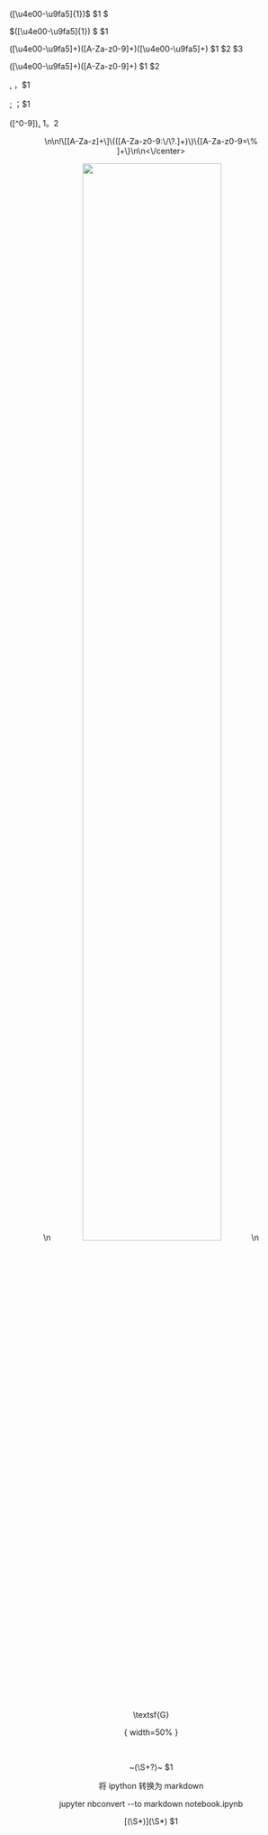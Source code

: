 
([\u4e00-\u9fa5]{1})\$
$1 $


\$([\u4e00-\u9fa5]{1})
$ $1


([\u4e00-\u9fa5]+)([A-Za-z0-9]+)([\u4e00-\u9fa5]+)
$1 $2 $3

([\u4e00-\u9fa5]+)([A-Za-z0-9]+)
$1 $2

[,]([\u4e00-\u9fa5]+)
，$1

[;]([\u4e00-\u9fa5]+)
；$1

([^0-9])[.]([\u4e00-\u9fa5]+)
$1。$2



<center>\n\n!\[[A-Za-z]+\]\(([A-Za-z0-9:\/\?.]+)\)\{[A-Za-z0-9=\% ]+\}\n\n<\/center>
<p align="center">\n    <img width="70%" height="70%" src="$1">\n</p>



\textsf{G}


{ width=50% }

<br />



~(\S+?)~
 $1 


将 ipython 转换为 markdown

jupyter nbconvert --to markdown notebook.ipynb




\[(\S*)\]\(\S*\)
$1
